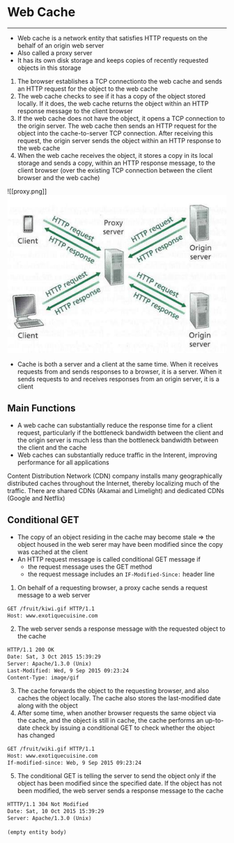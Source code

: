 # Web Cache
---
- Web cache is a network entity that satisfies HTTP requests on the behalf of an origin web server
- Also called a proxy server
- It has its own disk storage and keeps copies of recently requested objects in this storage

1. The browser establishes a TCP connectionto the web cache and sends an HTTP request for the object to the web cache
2. The web cache checks to see if it has a copy of the object stored locally. If it does, the web cache returns the object within an HTTP response message to the client browser
3. If the web cache does not have the object, it opens a TCP connection to the origin server. The web cache then sends an HTTP request for the object into the cache-to-server TCP connection. After receiving this request, the origin server sends the object within an HTTP response to the web cache
4. When the web cache receives the object, it stores a copy in its local storage and sends a copy, within an HTTP response message, to the client browser (over the existing TCP connection between the client browser and the web cache)

 ![[proxy.png]]
 ![proxy](https://github.com/Shogunkayo/PES_Notes/blob/main/Computer%20Networks/Images/proxy.png)

- Cache is both a server and a client at the same time. When it receives requests from and sends responses to a browser, it is a server. When it sends requests to and receives responses from an origin server, it is a client

## Main Functions
- A web cache can substantially reduce the response time for a client request, particularly if the bottleneck bandwidth between the client and the origin server is much less than the bottleneck bandwidth between the client and the cache
- Web caches can substantially reduce traffic in the Interent, improving performance for all applications

Content Distribution Network (CDN) company installs many geographically distributed caches throughout the Internet, thereby localizing much of the traffic. There are shared CDNs (Akamai and Limelight) and dedicated CDNs (Google and Netflix)

## Conditional GET
- The copy of an object residing in the cache may become stale => the object housed in the web serer may have been modified since the copy was cached at the client
- An HTTP request message is called conditional GET message if 
	- the request message uses the GET method
	- the request message includes an `IF-Modified-Since:` header line

1. On behalf of a requesting browser, a proxy cache sends a request message to a web server
```
GET /fruit/kiwi.gif HTTP/1.1
Host: www.exotiquecuisine.com
```
2. The web server sends a response message with the requested object to the cache
```
HTTP/1.1 200 OK
Date: Sat, 3 Oct 2015 15:39:29
Server: Apache/1.3.0 (Unix)
Last-Modified: Wed, 9 Sep 2015 09:23:24
Content-Type: image/gif
```
3. The cache forwards the object to the requesting browser, and also caches the object locally. The cache also stores the last-modified date along with the object
4. After some time, when another browser requests the same object via the cache, and the object is still in cache, the cache performs an up-to-date check by issuing a conditional GET to check whether the object has changed
```
GET /fruit/wiki.gif HTTP/1.1
Host: www.exotiquecuisine.com
If-modified-since: Web, 9 Sep 2015 09:23:24
```
5. The conditional GET is telling the server to send the object only if the object has been modified since the specified date. If the object has not been modified, the web server sends a response message to the cache
```
HTTTP/1.1 304 Not Modified
Date: Sat, 10 Oct 2015 15:39:29
Server: Apache/1.3.0 (Unix)

(empty entity body)
```
